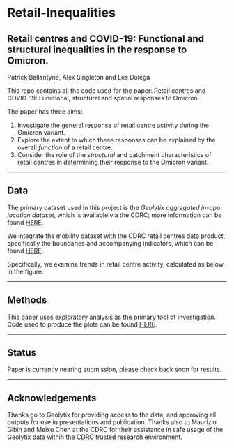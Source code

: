 # Retail-Inequalities

## Retail centres and COVID-19: Functional and structural inequalities in the response to Omicron.
Patrick Ballantyne, Alex Singleton and Les Dolega

This repo contains all the code used for the paper: Retail centres and COVID-19: Functional, structural and spatial responses to Omicron.

The paper has three aims:

1. Investigate the general response of retail centre activity during the Omicron variant.
2. Explore the extent to which these responses can be explained by the overall *function* of a retail centre.
3. Consider the role of the *structural* and catchment characteristics of retail centres in determining their response to the Omicron variant.

---

## Data

The primary dataset used in this project is the *Geolytix aggregated in-app location dataset*, which is available via the CDRC; more information can be found [HERE](https://data.cdrc.ac.uk/dataset/geolytix-aggregated-app-location-dataset).

We integrate the mobility dataset with the CDRC retail centres data product, specifically the boundaries and accompanying indicators, which can be found [HERE](https://data.cdrc.ac.uk/dataset/retail-centre-boundaries-and-open-indicators). 

Specifically, we examine trends in retail centre activity, calculated as below in the figure.

---

## Methods

This paper uses exploratory analysis as the primary tool of investigation. Code used to produce the plots can be found [HERE](https://github.com/patrickballantyne/Retail-Inequalities/blob/main/Analysis%20Code/DataViz.R). 

---

## Status

Paper is currently nearing submission, please check back soon for results. 

---

## Acknowledgements

Thanks go to Geolytix for providing access to the data, and approving all outputs for use in presentations and publication. Thanks also to Maurizio Gibin and Meixu Chen at the CDRC for their assistance in safe usage of the Geolytix data within the CDRC trusted research environment. 


